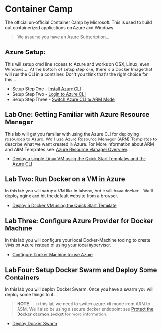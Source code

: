 # Container Camp #

The official un-official Container Camp by Microsoft. This is used to build out containerized applications on Azure and Windows.

> We assume you have an Azure Subscription...

## Azure Setup:  ##
This will setup cmd line access to Azure and works on OSX, Linux, even Windows.... At the bottom of setup step one, there is a Docker Image that will run the CLI in a container. Don't you think that's the right choice for this...

* Setup Step One 	- [Install Azure CLI](setup/xplat-cli-install.md)
* Setup Step Two 	- [Login to Azure CLI](setup/xplat-cli-login.md)
* Setup Step Three 	- [Switch Azure CLI to ARM Mode](setup/xplat-cli-arm.md)

## Lab One: Getting Familiar with Azure Resource Manager ##
This lab will get you familiar with using the Azure CLI for deploying resources to Azure. We'll use Azure Resource Manager (ARM) Templates to describe what we want created in Azure. For More information about ARM and ARM Templates see: [Azure Resource Manager Overview](labone/arm-overview.md).

* [Deploy a simple Linux VM using the Quick Start Templates and the Azure CLI](labone/deploy-simple-linux.md)

## Lab Two: Run Docker on a VM in Azure ##
In this lab you will setup a VM like in labone, but it will have docker... We'll deploy nginx and hit the default website from a browser.

* [Deploy a Docker VM using the Quick Start Template](labtwo/deploy-docker-vm.md)

## Lab Three: Configure Azure Provider for Docker Machine ##
In this lab you will configure your local Docker-Machine tooling to create VMs on Azure instead of using your local hypervisor.

* [Configure Docker Machine to use Azure](labthree/docker-machine-azure.md)

## Lab Four: Setup Docker Swarm and Deploy Some Containers ##
In this lab you will deploy Docker Swarm. Once you have a swarm you will deploy some things to it...

> **NOTE** -- In this lab we need to switch azure-cli mode from ARM to ASM. We'll also be using a secure docker endopoint see [Protect the Docker daemon socket](https://docs.docker.com/engine/security/https/) for more information.

* [Deploy Docker Swarm](labfour/deploy-docker-swarm.md)